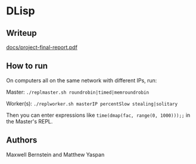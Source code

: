 # DLisp

## Writeup

[docs/project-final-report.pdf](docs/project-final-report.pdf)

## How to run

On computers all on the same network with different IPs, run:

Master: `./replmaster.sh roundrobin|timed|memroundrobin`

Worker(s): `./replworker.sh masterIP percentSlow stealing|solitary`

Then you can enter expressions like `time(dmap(fac, range(0, 1000)));;` in the
Master's REPL.

## Authors

Maxwell Bernstein and Matthew Yaspan
